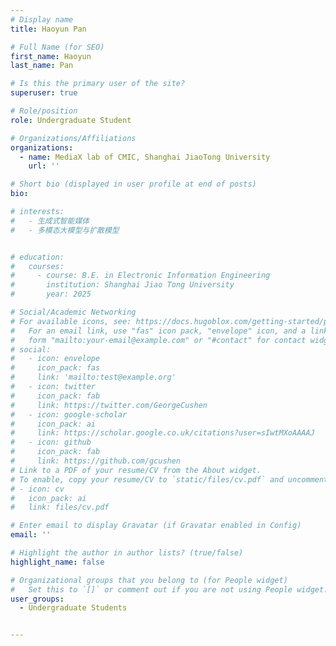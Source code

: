 ```yaml
---
# Display name
title: Haoyun Pan

# Full Name (for SEO)
first_name: Haoyun
last_name: Pan

# Is this the primary user of the site?
superuser: true

# Role/position
role: Undergraduate Student

# Organizations/Affiliations
organizations:
  - name: MediaX lab of CMIC, Shanghai JiaoTong University
    url: ''

# Short bio (displayed in user profile at end of posts)
bio: 

# interests:
#   - 生成式智能媒体
#   - 多模态大模型与扩散模型


# education:
#   courses:
#     - course: B.E. in Electronic Information Engineering
#       institution: Shanghai Jiao Tong University 
#       year: 2025

# Social/Academic Networking
# For available icons, see: https://docs.hugoblox.com/getting-started/page-builder/#icons
#   For an email link, use "fas" icon pack, "envelope" icon, and a link in the
#   form "mailto:your-email@example.com" or "#contact" for contact widget.
# social:
#   - icon: envelope
#     icon_pack: fas
#     link: 'mailto:test@example.org'
#   - icon: twitter
#     icon_pack: fab
#     link: https://twitter.com/GeorgeCushen
#   - icon: google-scholar
#     icon_pack: ai
#     link: https://scholar.google.co.uk/citations?user=sIwtMXoAAAAJ
#   - icon: github
#     icon_pack: fab
#     link: https://github.com/gcushen
# Link to a PDF of your resume/CV from the About widget.
# To enable, copy your resume/CV to `static/files/cv.pdf` and uncomment the lines below.
# - icon: cv
#   icon_pack: ai
#   link: files/cv.pdf

# Enter email to display Gravatar (if Gravatar enabled in Config)
email: ''

# Highlight the author in author lists? (true/false)
highlight_name: false

# Organizational groups that you belong to (for People widget)
#   Set this to `[]` or comment out if you are not using People widget.
user_groups:
  - Undergraduate Students


---
```


